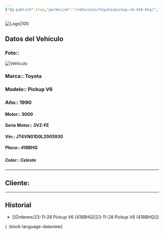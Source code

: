 ```yaml
---
{"dg-publish":true,"permalink":"/vehiculos/toyota/pickup-v6-418-bhq/","tags":["Toyota"]}
---
```


![Logo|100](http://drive.google.com/uc?export=view&id=137fl3TIZ0-PU8b-Pt0bsjclwHub_u78G)

## Datos del Vehículo 
### Foto:: 
![Vehículo](http://drive.google.com/uc?export=view&id=1MWzfclPU7R6CPGQO0IzK5dUB7CH3P41o)

### Marca:: Toyota 
### Modelo:: Pickup V6
### Año:: 1990
#### Motor:: 3000
#### Serie Motor:: 3VZ-FE
#### Vin:: JT4VN01D0L2005930
##### Placa:: 418BHQ
##### Color:: Celeste
---

## Cliente:



---

## Historial

- [[Órdenes/23-11-28 Pickup V6 (418BHQ)\|23-11-28 Pickup V6 (418BHQ)]]

{ .block-language-dataview} 